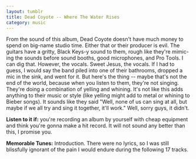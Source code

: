 ```yaml
---
layout: tumblr
title: Dead Coyote -- Where The Water Rises
category: music
---
```


From the sound of this album, Dead Coyote doesn't have much money to spend on big-name studio time. Either that or their producer is evil. The guitars have a gritty, Black Keys-y sound to them, rough like they're mimic-ing the sounds before sound booths, good microphones, and Pro Tools. I can dig that. However, the vocals. Sweet Jesus, the vocals. If I had to guess, I would say the band piled into one of their bathrooms, dropped a mic in the sink, and went for it. But here's the thing -- maybe that's not the end of the world, because when you listen to them, they're not singing. They're doing a combination of yelling and whining. It's not like this adds anything to their music or style (like yelling might add to metal or whining to Bieber songs). It sounds like they said "Well, none of us can sing at all, but maybe if we all try and sing it together, it'll work." Well, sorry guys, it didn't.

**Listen to it if:** you're recording an album by yourself with cheap equipment and think you're gonna make a hit record. It will not sound any better than this, I promise you.

**Memorable Tunes:** Introduction. There were no lyrics, so I was still blissfully ignorant of the pain I would endure during the following 17 tracks.
